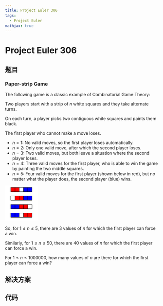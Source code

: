 ```yaml
---
title: Project Euler 306
tags:
  - Project Euler
mathjax: true
---
```

<escape><!-- more --></escape>
    
# Project Euler 306
## 题目
### Paper-strip Game


The following game is a classic example of Combinatorial Game Theory:

Two players start with a strip of $n$ white squares and they take alternate turns.

On each turn, a player picks two contiguous white squares and paints them black.

The first player who cannot make a move loses.

- $n = 1$: No valid moves, so the first player loses automatically.
- $n = 2$: Only one valid move, after which the second player loses.
- $n = 3$: Two valid moves, but both leave a situation where the second player loses.
- $n = 4$: Three valid moves for the first player, who is able to win the game by painting the two middle squares.
- $n = 5$: Four valid moves for the first player (shown below in red), but no matter what the player does, the second player (blue) wins.

![](../images/p306_pstrip.gif)

So, for $1 \le n \le 5$, there are $3$ values of $n$ for which the first player can force a win.

Similarly, for $1 \le n \le 50$, there are 40 values of $n$ for which the first player can force a win.

For $1 \le n \le 1 000 000$, how many values of $n$ are there for which the first player can force a win?



## 解决方案


## 代码


